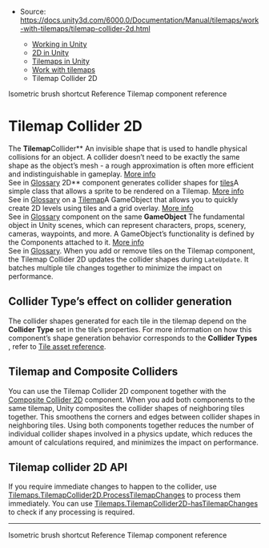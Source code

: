 * Source: https://docs.unity3d.com/6000.0/Documentation/Manual/tilemaps/work-with-tilemaps/tilemap-collider-2d.html

  * [Working in Unity](https://docs.unity3d.com/6000.0/Documentation/Manual/working-in-unity.html)
  * [2D in Unity](https://docs.unity3d.com/6000.0/Documentation/Manual/Unity2D.html)
  * [Tilemaps in Unity](https://docs.unity3d.com/6000.0/Documentation/Manual/tilemaps/tilemaps-landing.html)
  * [Work with tilemaps](https://docs.unity3d.com/6000.0/Documentation/Manual/tilemaps/work-with-tilemaps/work-with-tilemaps-landing.html)
  * Tilemap Collider 2D


[](https://docs.unity3d.com/6000.0/Documentation/Manual/tilemaps/work-with-tilemaps/isometric-tilemaps/isometric-brush-shortcut-reference.html)
Isometric brush shortcut Reference
[](https://docs.unity3d.com/6000.0/Documentation/Manual/tilemaps/work-with-tilemaps/tilemap-reference.html)
Tilemap component reference
# Tilemap Collider 2D
The **Tilemap**Collider** An invisible shape that is used to handle physical collisions for an object. A collider doesn’t need to be exactly the same shape as the object’s mesh - a rough approximation is often more efficient and indistinguishable in gameplay. [More info](https://docs.unity3d.com/6000.0/Documentation/Manual/CollidersOverview.html)  
See in [Glossary](https://docs.unity3d.com/6000.0/Documentation/Manual/Glossary.html#Collider) 2D** component generates collider shapes for [tiles](https://docs.unity3d.com/6000.0/Documentation/Manual/tilemaps/tiles-for-tilemaps/tile-asset-reference.html)A simple class that allows a sprite to be rendered on a Tilemap. [More info](https://docs.unity3d.com/6000.0/Documentation/Manual/tilemaps/tiles-for-tilemaps/scriptable-tiles/scriptable-tiles-landing.html)  
See in [Glossary](https://docs.unity3d.com/6000.0/Documentation/Manual/Glossary.html#Tile) on a [Tilemap](https://docs.unity3d.com/6000.0/Documentation/Manual/tilemaps/work-with-tilemaps/tilemap-reference.html)A GameObject that allows you to quickly create 2D levels using tiles and a grid overlay. [More info](https://docs.unity3d.com/6000.0/Documentation/Manual/tilemaps/work-with-tilemaps/tilemap-reference.html)  
See in [Glossary](https://docs.unity3d.com/6000.0/Documentation/Manual/Glossary.html#Tilemap) component on the same **GameObject** The fundamental object in Unity scenes, which can represent characters, props, scenery, cameras, waypoints, and more. A GameObject’s functionality is defined by the Components attached to it. [More info](https://docs.unity3d.com/6000.0/Documentation/Manual/class-GameObject.html)  
See in [Glossary](https://docs.unity3d.com/6000.0/Documentation/Manual/Glossary.html#GameObject). When you add or remove tiles on the Tilemap component, the Tilemap Collider 2D updates the collider shapes during `LateUpdate`. It batches multiple tile changes together to minimize the impact on performance.
## Collider Type’s effect on collider generation
The collider shapes generated for each tile in the tilemap depend on the **Collider Type** set in the tile’s properties. For more information on how this component’s shape generation behavior corresponds to the **Collider Types** , refer to [Tile asset reference](https://docs.unity3d.com/6000.0/Documentation/Manual/tilemaps/tiles-for-tilemaps/tile-asset-reference.html).
## Tilemap and Composite Colliders
You can use the Tilemap Collider 2D component together with the [Composite Collider 2D](https://docs.unity3d.com/6000.0/Documentation/Manual/2d-physics/collider/composite-collider/composite-collider-2d-reference.html) component. When you add both components to the same tilemap, Unity composites the collider shapes of neighboring tiles together. This smoothens the corners and edges between collider shapes in neighboring tiles.
Using both components together reduces the number of individual collider shapes involved in a physics update, which reduces the amount of calculations required, and minimizes the impact on performance.
## Tilemap collider 2D API
If you require immediate changes to happen to the collider, use [Tilemaps.TilemapCollider2D.ProcessTilemapChanges](https://docs.unity3d.com/6000.0/Documentation/ScriptReference/Tilemaps.TilemapCollider2D.ProcessTilemapChanges.html) to process them immediately. You can use [Tilemaps.TilemapCollider2D-hasTilemapChanges](https://docs.unity3d.com/6000.0/Documentation/ScriptReference/Tilemaps.TilemapCollider2D-hasTilemapChanges.html) to check if any processing is required.
* * *
[](https://docs.unity3d.com/6000.0/Documentation/Manual/tilemaps/work-with-tilemaps/isometric-tilemaps/isometric-brush-shortcut-reference.html)
Isometric brush shortcut Reference
[](https://docs.unity3d.com/6000.0/Documentation/Manual/tilemaps/work-with-tilemaps/tilemap-reference.html)
Tilemap component reference

